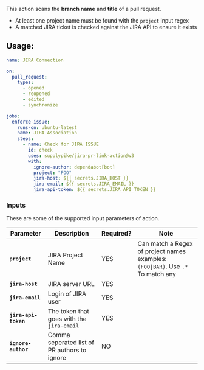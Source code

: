 This action scans the **branch name** and **title** of a pull request. 
* At least one project name must be found with the `project` input regex
* A matched JIRA ticket is checked against the JIRA API to ensure it exists

## Usage:

```yaml
name: JIRA Connection

on:
  pull_request:
    types:
      - opened
      - reopened
      - edited
      - synchronize

jobs:
  enforce-issue:
    runs-on: ubuntu-latest
    name: JIRA Association
    steps:
      - name: Check for JIRA ISSUE
        id: check
        uses: supplypike/jira-pr-link-action@v3
        with:
          ignore-author: dependabot[bot]
          project: "FOO"
          jira-host: ${{ secrets.JIRA_HOST }}
          jira-email: ${{ secrets.JIRA_EMAIL }}
          jira-api-token: ${{ secrets.JIRA_API_TOKEN }}
```

### Inputs

These are some of the supported input parameters of action.

| **Parameter**        | **Description**                              | **Required?** | **Note**                                                                                      |
|----------------------|----------------------------------------------|---------------| ----------------------------------------------------------------------------------------------|
| **`project`**        | JIRA Project Name                            | YES           |  Can match a Regex of project names examples: `(FOO\|BAR)`. Use `.*` To match any             |
| **`jira-host`**      | JIRA server URL                              | YES           |                                                                                               |
| **`jira-email`**     | Login of JIRA user                           | YES           |                                                                                               |
| **`jira-api-token`** | The token that goes with the `jira-email`    | YES           |                                                                                               |
| **`ignore-author`**  | Comma seperated list of PR authors to ignore | NO            |                                                                                               |
